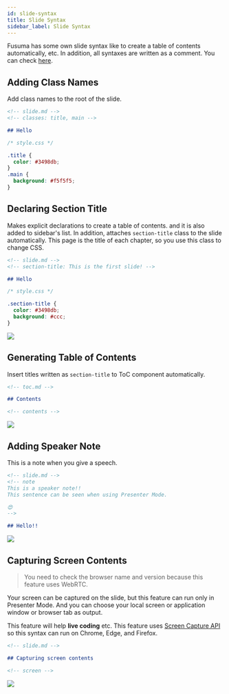 ```yaml
---
id: slide-syntax
title: Slide Syntax
sidebar_label: Slide Syntax
---
```


Fusuma has some own slide syntax like to create a table of contents automatically, etc. In addition, all syntaxes are written as a comment. You can check [here](https://hiroppy.github.io/fusuma/intro/#slide-5).

## Adding Class Names

Add class names to the root of the slide.

```md
<!-- slide.md -->
<!-- classes: title, main -->

## Hello
```

```css
/* style.css */

.title {
  color: #3498db;
}
.main {
  background: #f5f5f5;
}
```

## Declaring Section Title

Makes explicit declarations to create a table of contents. and it is also added to sidebar's list. In addition, attaches `section-title` class to the slide automatically. This page is the title of each chapter, so you use this class to change CSS.

```md
<!-- slide.md -->
<!-- section-title: This is the first slide! -->

## Hello
```

```css
/* style.css */

.section-title {
  color: #3498db;
  background: #ccc;
}
```

![](assets/slide-syntax-section-title.png)

## Generating Table of Contents

Insert titles written as `section-title` to ToC component automatically.

```md
<!-- toc.md -->

## Contents

<!-- contents -->
```

![](assets/slide-syntax-toc.png)

## Adding Speaker Note

This is a note when you give a speech.

```md
<!-- slide.md -->
<!-- note
This is a speaker note!!
This sentence can be seen when using Presenter Mode.

😍
-->

## Hello!!
```

![](assets/slide-syntax-speaker-note.png)

## Capturing Screen Contents

> You need to check the browser name and version because this feature uses WebRTC.

Your screen can be captured on the slide, but this feature can run only in Presenter Mode. And you can choose your local screen or application window or browser tab as output.

This feature will help **live coding** etc. This feature uses [Screen Capture API
](https://developer.mozilla.org/en-US/docs/Web/API/Screen_Capture_API/Using_Screen_Capture) so this syntax can run on Chrome, Edge, and Firefox.

```md
<!-- slide.md -->

## Capturing screen contents

<!-- screen -->
```

![](assets/slide-syntax-screen.png)
